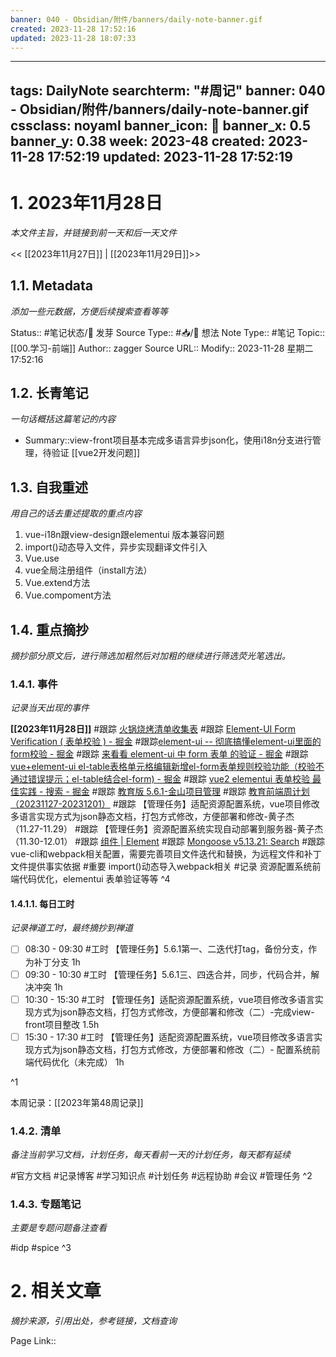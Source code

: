 ```yaml
---
banner: 040 - Obsidian/附件/banners/daily-note-banner.gif
created: 2023-11-28 17:52:16
updated: 2023-11-28 18:07:33
---
```

---
tags: DailyNote
searchterm: "#周记"
banner: 040 - Obsidian/附件/banners/daily-note-banner.gif
cssclass: noyaml
banner_icon: 💌
banner_x: 0.5
banner_y: 0.38
week: 2023-48
created: 2023-11-28 17:52:19
updated: 2023-11-28 17:52:19
---

# 1. 2023年11月28日

_本文件主旨，并链接到前一天和后一天文件_

<< [[2023年11月27日]] | [[2023年11月29日]]>>

## 1.1. Metadata

_添加一些元数据，方便后续搜索查看等等_

Status:: #笔记状态/🌱 发芽
Source Type:: #📥/💭 想法 
Note Type:: #笔记
Topic:: [[00.学习-前端]]
Author:: zagger
Source URL::
Modify:: 2023-11-28 星期二 17:52:16

## 1.2. 长青笔记

_一句话概括这篇笔记的内容_

- Summary::view-front项目基本完成多语言异步json化，使用i18n分支进行管理，待验证
[[vue2开发问题]]
## 1.3. 自我重述

_用自己的话去重述提取的重点内容_

1. vue-i18n跟view-design跟elementui 版本兼容问题
2. import()动态导入文件，异步实现翻译文件引入
3. Vue.use
4. vue全局注册组件（install方法）
5. Vue.extend方法
6. Vue.compoment方法

## 1.4. 重点摘抄

_摘抄部分原文后，进行筛选加粗然后对加粗的继续进行筛选荧光笔选出。_

### 1.4.1. 事件

_记录当天出现的事件_

**[[2023年11月28日]]** 
#跟踪 [火锅烧烤清单收集表](https://www.kdocs.cn/l/cgUzOODYBweN)
#跟踪 [Element-UI Form Verification ( 表单校验 ) - 掘金](https://juejin.cn/post/6975495834360086535?searchId=2023112817032095B750C95262AC659CA7)
#跟踪[element-ui -- 彻底搞懂element-ui里面的form校验 - 掘金](https://juejin.cn/post/6844904136492728327?searchId=2023112817032095B750C95262AC659CA7)
#跟踪 [来看看 element-ui 中 form 表单 的验证 - 掘金](https://juejin.cn/post/7221001498753695805?searchId=2023112817032095B750C95262AC659CA7)
#跟踪 [vue+element-ui el-table表格单元格编辑新增el-form表单规则校验功能（校验不通过错误提示；el-table结合el-form) - 掘金](https://juejin.cn/post/7225127360444940346?searchId=2023112817032095B750C95262AC659CA7)
#跟踪 [vue2 elementui 表单校验 最佳实践 - 搜索 - 掘金](https://juejin.cn/search?query=vue2%20elementui%20%E8%A1%A8%E5%8D%95%E6%A0%A1%E9%AA%8C%20%E6%9C%80%E4%BD%B3%E5%AE%9E%E8%B7%B5&fromSeo=1&fromHistory=0&fromSuggest=0)
#跟踪 [教育版 5.6.1-金山项目管理](https://pm.wps.cn/?vcl_cli=st&group_id=1769798260#/project/1689748253699124?viewId=1689748253716436)
#跟踪 [教育前端周计划（20231127-20231201）](https://www.kdocs.cn/l/cncngxEcagIY)
#跟踪 【管理任务】适配资源配置系统，vue项目修改多语言实现方式为json静态文档，打包方式修改，方便部署和修改-黄子杰（11.27-11.29）
#跟踪 【管理任务】资源配置系统实现自动部署到服务器-黄子杰（11.30-12.01）
#跟踪 [组件 | Element](https://element.eleme.cn/#/zh-CN/component/form)
#跟踪 [Mongoose v5.13.21: Search](https://mongoosejs.com/docs/5.x/docs/search.html?q=pre)
#跟踪 vue-cli和webpack相关配置，需要完善项目文件迭代和替换，为远程文件和补丁文件提供事实依据
#重要 import()动态导入webpack相关
#记录 资源配置系统前端代码优化，elementui 表单验证等等
^4
#### 1.4.1.1. 每日工时

_记录禅道工时，最终摘抄到禅道_

- [ ] 08:30 - 09:30 #工时 【管理任务】5.6.1第一、二迭代打tag，备份分支，作为补丁分支 1h
- [ ] 09:30 - 10:30 #工时 【管理任务】5.6.1三、四迭合并，同步，代码合并，解决冲突 1h
- [ ] 10:30 - 15:30 #工时  【管理任务】适配资源配置系统，vue项目修改多语言实现方式为json静态文档，打包方式修改，方便部署和修改（二）-完成view-front项目整改 1.5h
- [ ] 15:30  - 17:30 #工时  【管理任务】适配资源配置系统，vue项目修改多语言实现方式为json静态文档，打包方式修改，方便部署和修改（二）- 配置系统前端代码优化（未完成） 1h

^1

本周记录：[[2023年第48周记录]]

### 1.4.2. 清单

_备注当前学习文档，计划任务，每天看前一天的计划任务，每天都有延续_

#官方文档 
#记录博客
#学习知识点
#计划任务
#远程协助
#会议 
#管理任务
^2

### 1.4.3. 专题笔记

_主要是专题问题备注查看_

#idp
#spice
^3

# 2. 相关文章

_摘抄来源，引用出处，参考链接，文档查询_

Page Link::


